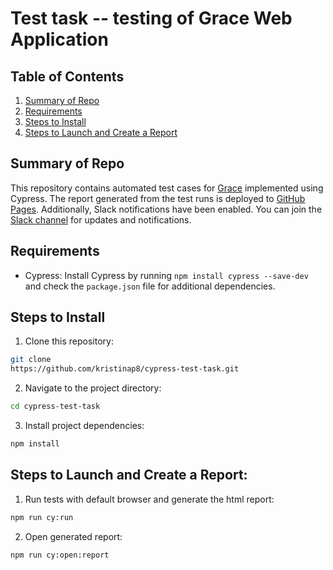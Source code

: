 # Test task -- testing of Grace Web Application

## Table of Contents

1. [Summary of Repo](#summary-of-repo)
2. [Requirements](#requirements)
3. [Steps to Install](#steps-to-install)
4. [Steps to Launch and Create a Report](#steps-to-launch-and-create-a-report)

## Summary of Repo

This repository contains automated test cases for [Grace](https://dev-admin.grace-technology.io/) implemented using Cypress. 
The report generated from the test runs is deployed to [GitHub Pages](https://kristinap8.github.io/cypress-test-task/).
Additionally, Slack notifications have been enabled. You can join the [Slack channel](https://join.slack.com/t/grace-report/shared_invite/zt-2eqkl5b1u-pNvms2H26ao71Yb00DRb0w) for updates and notifications.

## Requirements

- Cypress: Install Cypress by running `npm install cypress --save-dev` and check the `package.json` file for additional dependencies.

## Steps to Install

1. Clone this repository:

```bash
git clone
https://github.com/kristinap8/cypress-test-task.git
```

2. Navigate to the project directory:

```bash
cd cypress-test-task
```

3. Install project dependencies:

```bash
npm install
```

## Steps to Launch and Create a Report:

1. Run tests with default browser and generate the html report:

```bash
npm run cy:run
```

2. Open generated report:

```bash
npm run cy:open:report
```
